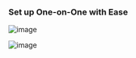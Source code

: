 ### Set up One-on-One with Ease

![image](https://user-images.githubusercontent.com/104048277/226143051-b6a492c6-a2ba-490e-b49d-e1c77fb2bc6c.png)

![image](https://user-images.githubusercontent.com/104048277/226143042-cfc56eb8-60da-4b8d-a37f-de56526a1727.png)


